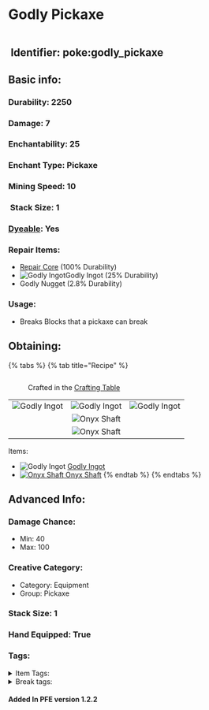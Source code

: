 # Godly Pickaxe

<figure><img src="https://github.com/user-attachments/assets/10deb511-7690-4f33-85cb-08dbaa6850b3" alt=""><figcaption></figcaption></figure>

## <img src="https://minecraft.wiki/images/Name_Tag_JE2_BE2.png?cbdc1" alt="" data-size="line"> Identifier: **poke:godly\_pickaxe** <a href="#identifier" id="identifier"></a>

## Basic info:

### Durability: 2250 <a href="#durability" id="durability"></a>

### Damage: 7 <a href="#damage" id="damage"></a>

### Enchantability: 25 <a href="#enchantability" id="enchantability"></a>

### Enchant Type: Pickaxe <a href="#enchant-type" id="enchant-type"></a>

### Mining Speed: 10 <a href="#mining-speed" id="mining-speed"></a>

### <img src="https://minecraft.wiki/images/Light_Gray_Bundle_JE1_BE1.png?b552e" alt="" data-size="line"> Stack Size: 1

### <img src="https://minecraft.wiki/images/Red_Dye_JE3_BE3.png?fbdd1" alt="" data-size="line">[Dyeable](https://minecraft.wiki/w/Dye#Dyeing_armor): Yes

### Repair Items: <a href="#repair" id="repair"></a>

* [<img src="https://github.com/ItsMePok/PFE/assets/136857747/f15d8501-f297-4a77-b6de-3681297cdb09" alt="" data-size="line">Repair Core](../../items/cores/repair-core.md) (100% Durability)
* <img src="https://github.com/user-attachments/assets/0e423f55-1bf7-4893-a9c2-10b7ba3aab4b" alt="Godly Ingot" data-size="line">Godly Ingot (25% Durability)
* Godly Nugget (2.8% Durability)

### Usage:

* Breaks Blocks that a pickaxe can break

## Obtaining:

{% tabs %}
{% tab title="Recipe" %}
<figure><img src="https://minecraft.wiki/images/thumb/Crafting_Table_JE4_BE3.png/150px-Crafting_Table_JE4_BE3.png?5767f" alt=""><figcaption><p>Crafted in the <a href="https://minecraft.wiki/w/Crafting_Table">Crafting Table</a></p></figcaption></figure>

|                                                                                                 |                                                                                                 |                                                                                                 |
| :---------------------------------------------------------------------------------------------: | :---------------------------------------------------------------------------------------------: | :---------------------------------------------------------------------------------------------: |
| ![Godly Ingot](https://github.com/user-attachments/assets/0e423f55-1bf7-4893-a9c2-10b7ba3aab4b) | ![Godly Ingot](https://github.com/user-attachments/assets/0e423f55-1bf7-4893-a9c2-10b7ba3aab4b) | ![Godly Ingot](https://github.com/user-attachments/assets/0e423f55-1bf7-4893-a9c2-10b7ba3aab4b) |
|                                                                                                 |  ![Onyx Shaft](https://github.com/user-attachments/assets/a3414dac-2ab0-4f48-9401-e1724dc29e06) |                                                                                                 |
|                                                                                                 |  ![Onyx Shaft](https://github.com/user-attachments/assets/a3414dac-2ab0-4f48-9401-e1724dc29e06) |                                                                                                 |

Items:

* <img src="https://github.com/user-attachments/assets/0e423f55-1bf7-4893-a9c2-10b7ba3aab4b" alt="Godly Ingot" data-size="line"> [Godly Ingot](../../items/ingots/godly-ingot.md)
* [<img src="https://github.com/user-attachments/assets/a3414dac-2ab0-4f48-9401-e1724dc29e06" alt="Onyx Shaft" data-size="line"> Onyx Shaft](../../items/sticks/onyx-shaft.md)
{% endtab %}
{% endtabs %}

## Advanced Info:

### Damage Chance:

* Min: 40
* Max: 100

### Creative Category:

* Category: Equipment
* Group: Pickaxe

### Stack Size: 1 <a href="#stack-size" id="stack-size"></a>

### Hand Equipped: True <a href="#hand-equipped" id="hand-equipped"></a>

### Tags:

<details>

<summary>Item Tags:</summary>

* minecraft:is\_pickaxe
* minecraft:digger
* minecraft:is\_tool
* pfe:pickaxe

</details>

<details>

<summary>Break tags:</summary>

* pickaxe
* stone
* metal
* rail
* stone\_pick\_diggable
* wood\_pick\_diggable
* iron\_pick\_diggable
* minecraft:wood\_tier\_destructible
* minecraft:stone\_tier\_destructible
* minecraft:gold\_tier\_destructible
* minecraft:iron\_tier\_destructible
* minecraft:diamond\_tier\_destructible
* minecraft:netherite\_tier\_destructible
* minecraft:is\_pickaxe\_item\_destructible

</details>

#### Added In PFE version 1.2.2
